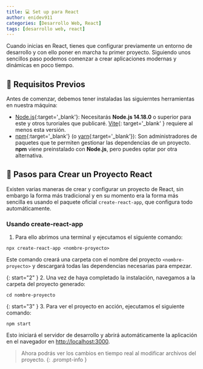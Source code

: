 ```yaml
---
title: 💻 Set up para React
author: enidev911
categories: [Desarrollo Web, React]
tags: [desarrollo web, react]
---
```


Cuando inicias en React, tienes que configurar previamente un entorno de desarrollo y con ello poner en marcha tu primer proyecto. Siguiendo unos sencillos paso podemos comenzar a crear aplicaciones modernas y dinámicas en poco tiempo.


## 🔧 Requisitos Previos

Antes de comenzar, debemos tener instaladas las siguierntes herramientas en nuestra máquina:

- [Node.js](https://nodejs.org/en/){:target='_blank'}: Necesitarás **Node.js 14.18.0** o superior para este y otros turoriales que publicaré. [Vite](https://vite.dev/){: target='_blank' } requiere al menos esta versión.
- [npm](https://nodejs.org/en/learn/getting-started/an-introduction-to-the-npm-package-manager){:target='_blank'} (o [yarn](https://yarnpkg.com/){:target='_blank'}): Son administradores de paquetes que te permiten gestionar las dependencias de un proyecto. **npm** viene preinstalado con **Node.js**, pero puedes optar por otra alternativa.

## 📝 Pasos para Crear un Proyecto React

Existen varias maneras de crear y configurar un proyecto de React, sin embargo la forma más tradicional y en su momento era la forma más sencilla es usando el paquete oficial `create-react-app`, que configura todo automáticamente.

### Usando create-react-app

1. Para ello abrimos una terminal y ejecutamos el siguiente comando:

```terminal
npx create-react-app <nombre-proyecto>
```

Este comando creará una carpeta con el nombre del proyecto `<nombre-proyecto>` y descargará todas las dependencias necesarias para empezar.

{: start="2" }
2. Una vez de haya completado la instalación, navegamos a la carpeta del proyecto generado:

```terminal
cd nombre-proyecto
```

{: start="3" }
3. Para ver el proyecto en acción, ejecutamos el siguiente comando:

```terminal
npm start
```

Esto iniciará el servidor de desarrollo y abrirá automáticamente la aplicación en el navegador en <http://localhost:3000>.

> Ahora podrás ver los cambios en tiempo real al modificar archivos del proyecto.
{: .prompt-info }


